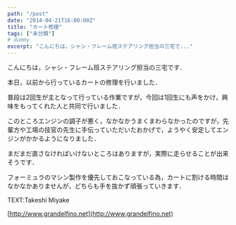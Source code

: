 ```yaml
---
path: "/post"
date: "2014-04-21T16:00:00Z"
title: "カート修理"
tags: ["未分類"]
# dummy
excerpt: "こんにちは，シャシ・フレーム班ステアリング担当の三宅で..."
---
```




[](21-1.jpg)

こんにちは，シャシ・フレーム班ステアリング担当の三宅です．

本日，以前から行っているカートの修理を行いました．

普段は2回生が主となって行っている作業ですが，今回は1回生にも声をかけ，興味をもってくれた人と共同で行いました．

このところエンジンの調子が悪く，なかなかうまくまわらなかったのですが，先輩方や工場の技官の先生に手伝っていただいたおかげで，ようやく安定してエンジンがかかるようになりました．

まだまだ直さなければいけないところはありますが，実際に走らせることが出来そうです．

フォーミュラのマシン製作を優先しておこなっている為，カートに割ける時間はなかなかありませんが，どちらも手を抜かず頑張っていきます．

TEXT:Takeshi Miyake

[http://www.grandelfino.net](http://www.grandelfino.net)

